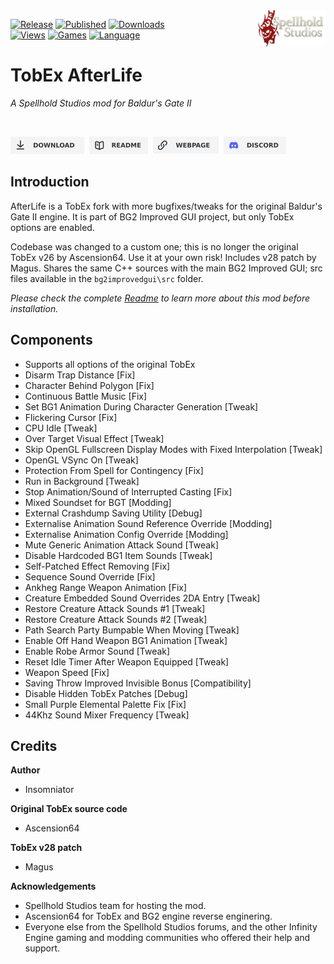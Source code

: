 <picture>
  <source media="(prefers-color-scheme: dark)" srcset="https://raw.githubusercontent.com/Spellhold-Studios/Spellhold-Studios.github.io/main/assets/images/shs-corner-logo.png" />
  <source media="(prefers-color-scheme: light)" srcset="https://raw.githubusercontent.com/Spellhold-Studios/Spellhold-Studios.github.io/main/assets/images/shs-corner-logo.png" />
  <img align="right" alt="SHS logo" src="https://raw.githubusercontent.com/Spellhold-Studios/Spellhold-Studios.github.io/main/assets/images/shs-corner-logo.png" width="22%">
</picture>

[![Release](https://img.shields.io/github/v/release/Spellhold-Studios/TobEx-AfterLife?include_prereleases&color=%2392403a)](https://github.com/Spellhold-Studios/TobEx-AfterLife/releases/latest)
[![Published](https://img.shields.io/github/release-date/Spellhold-Studios/TobEx-AfterLife?display_date=published_at&label=published&color=%2392403a)](https://github.com/Spellhold-Studios/TobEx-AfterLife/releases/latest)
[![Downloads](https://img.shields.io/github/downloads/Spellhold-Studios/TobEx-AfterLife/total?color=%2392403a)](https://github.com/Spellhold-Studios/TobEx-AfterLife/releases)
<br>
[![Views](https://badges.pufler.dev/visits/Spellhold-Studios/TobEx-AfterLife?label=views&color=%2392403a)](https://github.com/Spellhold-Studios/TobEx-AfterLife/releases)
[![Games](https://img.shields.io/badge/games-BG2%20%a0%20BGT-%2392403a)](https://github.com/Spellhold-Studios/TobEx-AfterLife/releases)
[![Language](https://img.shields.io/badge/language-en-%2392403a)](https://github.com/Spellhold-Studios/TobEx-AfterLife/releases)

<!--
Badges white space separator: %20%a0%20
Badges ":" (colon) symbol: %3A
Badges "-" (hyphen) symbol: --
Games full list: BG1 BG2 BGT BG%3AEE SoD BG2%3AEE EET IWD1 IWD2 IWD%3AEE PST PST%3AEE
IETF language tags: https://spellhold-studios.github.io/readmes/template-basic/ietf-lang-tags.pdf
Why some badges update slowly: https://github.com/pujux/badge-it/issues/78
-->

# TobEx AfterLife

*A Spellhold Studios mod for Baldur's Gate II*

<br>

[<img alt="Download" src="https://raw.githubusercontent.com/Spellhold-Studios/Spellhold-Studios.github.io/main/assets/buttons/download.svg" height="28">](https://github.com/Spellhold-Studios/TobEx-AfterLife/releases/latest)&nbsp;
[<img alt="Readme" src="https://raw.githubusercontent.com/Spellhold-Studios/Spellhold-Studios.github.io/main/assets/buttons/readme.svg" height="28">](https://spellhold-studios.github.io/readmes/tobex-afterlife/documentation/readme.html)&nbsp;
[<img alt="Webpage" src="https://raw.githubusercontent.com/Spellhold-Studios/Spellhold-Studios.github.io/main/assets/buttons/webpage.svg" height="28">](https://spellhold-studios.github.io/)&nbsp;
[<img alt="Discord" src="https://raw.githubusercontent.com/Spellhold-Studios/Spellhold-Studios.github.io/main/assets/buttons/discord-blue.svg" height="28">](https://discord.gg/pE2Njbdb2a)

## Introduction

AfterLife is a TobEx fork with more bugfixes/tweaks for the original Baldur's Gate II engine. It is part of BG2 Improved GUI project, but only TobEx options are enabled.

Codebase was changed to a custom one; this is no longer the original TobEx v26 by Ascension64. Use it at your own risk! Includes v28 patch by Magus. Shares the same C++ sources with the main BG2 Improved GUI; src files available in the `bg2improvedgui\src` folder. 

*Please check the complete [Readme](https://spellhold-studios.github.io/readmes/tobex-afterlife/documentation/readme.html) to learn more about this mod before installation.*

## Components

- Supports all options of the original TobEx
- Disarm Trap Distance [Fix]
- Character Behind Polygon [Fix]
- Continuous Battle Music [Fix]
- Set BG1 Animation During Character Generation [Tweak]
- Flickering Cursor [Fix]
- CPU Idle [Tweak]
- Over Target Visual Effect [Tweak]
- Skip OpenGL Fullscreen Display Modes with Fixed Interpolation [Tweak]
- OpenGL VSync On [Tweak]
- Protection From Spell for Contingency [Fix]
- Run in Background [Tweak]
- Stop Animation/Sound of Interrupted Casting [Fix]
- Mixed Soundset for BGT [Modding]
- External Crashdump Saving Utility [Debug]
- Externalise Animation Sound Reference Override [Modding]
- Externalise Animation Config Override [Modding]
- Mute Generic Animation Attack Sound [Tweak]
- Disable Hardcoded BG1 Item Sounds [Tweak]
- Self-Patched Effect Removing [Fix]
- Sequence Sound Override [Fix]
- Ankheg Range Weapon Animation [Fix]
- Creature Embedded Sound Overrides 2DA Entry [Tweak]
- Restore Creature Attack Sounds #1 [Tweak]
- Restore Creature Attack Sounds #2 [Tweak]
- Path Search Party Bumpable When Moving [Tweak]
- Enable Off Hand Weapon BG1 Animation [Tweak]
- Enable Robe Armor Sound [Tweak]
- Reset Idle Timer After Weapon Equipped [Tweak]
- Weapon Speed [Fix]
- Saving Throw Improved Invisible Bonus [Compatibility]
- Disable Hidden TobEx Patches [Debug]
- Small Purple Elemental Palette Fix [Fix]
- 44Khz Sound Mixer Frequency [Tweak]

## Credits

<!-- double space after each credits **Heading** if you don't need lists -->

**Author**  

- Insomniator

**Original TobEx source code**  

- Ascension64

**TobEx v28 patch**  

- Magus

**Acknowledgements**

- Spellhold Studios team for hosting the mod.
- Ascension64 for TobEx and BG2 engine reverse enginering.
- Everyone else from the Spellhold Studios forums, and the other Infinity Engine gaming and modding communities who offered their help and support.
